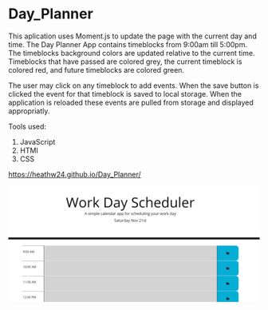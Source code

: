 # Day_Planner

This aplication uses Moment.js to update the page with the current day and time. The Day Planner App contains timeblocks from 9:00am till 5:00pm. The timeblocks background colors are updated relative to the current time. Timeblocks that have passed are colored grey, the current timeblock is colored red, and future timeblocks are colored green. 

The user may click on any timeblock to add events. When the save button is clicked the event for
that timeblock is saved to local storage. When the application is reloaded these events are pulled from storage and displayed appropriatly. 


Tools used:
1. JavaScript
2. HTMl
3. CSS


 https://heathw24.github.io/Day_Planner/

 ![Day Planner Screenshot](Assets/Images/Screenshot.png)